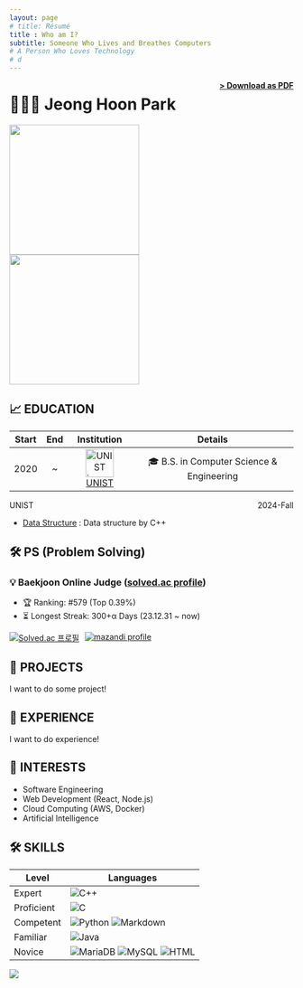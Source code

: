 ```yaml
---
layout: page
# title: Résumé
title : Who am I?
subtitle: Someone Who Lives and Breathes Computers
# A Person Who Loves Technology
# d
---
```


<span style="float: right; "><a href="{{ '/assets/resume.pdf' | prepend: site.baseurl }}"><strong>> Download as PDF</strong></a> </span>


# 🧑🏻‍💻 Jeong Hoon Park
<div style="text-align: left;">
  <img src="{{ 'assets/img/profile1.jpg' | prepend: site.baseurl }}" style="height: 230px; width: auto; display: inline-block; margin-right: 5%; object-fit: cover; float: left;">
  <img src="{{ 'assets/img/profile2.jpg' | prepend: site.baseurl }}" style="height: 230px; width: auto; display: inline-block; margin-right: 5%; object-fit: cover; float: left;">
</div>

<br style="clear: both;">


## 📈 EDUCATION

| Start | End | Institution	| Details |
|:-------:|:-----:|:-----:|:-----:|
| 2020 | ~ |<img src="https://github.com/user-attachments/assets/191a5ba1-dc55-49de-9cb6-39166240aa33" alt="UNIST image" width="50"/> [UNIST](https://www.unist.ac.kr/) | 🎓 B.S. in Computer Science & Engineering|

UNIST <span style="float: right; ">2024-Fall</span>  
- [Data Structure](https://github.com/hoonably/data-structure) : Data structure by C++
 
<!-- Institute <span style="float: right; ">Duration</span>  
**Course**  
Description in gravida nisl. Nulla quis pharetra sem. Nam nec arcu non erat aliquam facilisis eget quis massa. Duis et ultricies diam, non venenatis nisl. Maecenas sed mauris consectetur, faucibus mi ac, commodo velit.  

Institute <span style="float: right; ">Duration</span>  
**Course**  
Description in gravida nisl. Nulla quis pharetra sem. Nam nec arcu non erat aliquam facilisis eget quis massa. Duis et ultricies diam, non venenatis nisl. Maecenas sed mauris consectetur, faucibus mi ac, commodo velit.  -->



## 🛠 PS (Problem Solving)
### 💡 Baekjoon Online Judge (<a href="https://solved.ac/hoonably" target="_blank">solved.ac profile</a>)
- 🏆 Ranking: #579 (Top 0.39%)
- ⏳ Longest Streak: 300+α Days (23.12.31 ~ now)
<div style="display: flex; justify-content: flex-start;">
  <a href="https://solved.ac/hoonably" style="margin-right: 10px;" target="_blank">
    <img src="http://mazassumnida.wtf/api/v2/generate_badge?boj=hoonably" alt="Solved.ac 프로필">
  </a>
  <a href="https://solved.ac/hoonably" target="_blank">
    <img src="http://mazandi.herokuapp.com/api?handle=hoonably&theme=dark" alt="mazandi profile">
  </a>
</div>


## 🚀 PROJECTS
I want to do some project!

<!-- **Title** - Description - Place <span style="float: right; ">Time span</span>  
Pellentesque euismod odio nec mollis rutrum. Nulla facilisi. In hac habitasse platea dictumst. Etiam facilisis velit velit, id dapibus lacus bibendum nec. Proin euismod tortor non nunc luctus, ut varius mauris tristique.  

**Title** - Description - Place <span style="float: right; ">Time span</span>  
Pellentesque euismod odio nec mollis rutrum. Nulla facilisi. In hac habitasse platea dictumst. Etiam facilisis velit velit, id dapibus lacus bibendum nec. Proin euismod tortor non nunc luctus, ut varius mauris tristique.   -->

<!-- **Title** - Description - Place <span style="float: right; ">Time span</span>  
Pellentesque euismod odio nec mollis rutrum. Nulla facilisi. In hac habitasse platea dictumst. Etiam facilisis velit velit, id dapibus lacus bibendum nec. Proin euismod tortor non nunc luctus, ut varius mauris tristique.   -->


## 💼 EXPERIENCE
I want to do experience!

<!-- 
Title - **Comapany** <span style="float: right; ">Duration</span>  
_Description Phasellus a tellus volutpat, ornare sapien et, lacinia erat. Suspendisse congue, enim vitae mattis pulvinar, eros lacus porttitor neque, eu sodales nibh metus nec arcu. Vestibulum ante ipsum primis in faucibus orci luctus et ultrices posuere cubilia Curae;_  
Technologies used  
 
Title - **Comapany** <span style="float: right; ">Duration</span>  
_Description Phasellus a tellus volutpat, ornare sapien et, lacinia erat. Suspendisse congue, enim vitae mattis pulvinar, eros lacus porttitor neque, eu sodales nibh metus nec arcu. Vestibulum ante ipsum primis in faucibus orci luctus et ultrices posuere cubilia Curae;_  
Technologies used  

Title - **Comapany** <span style="float: right; ">Duration</span>  
_Description Phasellus a tellus volutpat, ornare sapien et, lacinia erat. Suspendisse congue, enim vitae mattis pulvinar, eros lacus porttitor neque, eu sodales nibh metus nec arcu. Vestibulum ante ipsum primis in faucibus orci luctus et ultrices posuere cubilia Curae;_  
Technologies used  
-->
 

## 🔭 INTERESTS

- Software Engineering
- Web Development (React, Node.js)
- Cloud Computing (AWS, Docker)
- Artificial Intelligence
  


## 🛠 SKILLS 
<table>
  <thead>
    <tr>
      <th>Level</th>
      <th>Languages</th>
    </tr>
  </thead>
  <tbody>
    <tr>
      <td>Expert</td>
      <td>
        <img src="https://img.shields.io/badge/C++-00599C?style=flat&logo=cplusplus&logoColor=white" alt="C++" style="display: inline-block;">
      </td>
    </tr>
    <tr>
      <td>Proficient</td>
      <td>
        <img src="https://img.shields.io/badge/C-A8B9CC?style=flat&logo=c&logoColor=white" alt="C" style="display: inline-block;">
      </td>
    </tr>
    <tr>
      <td>Competent</td>
      <td>
        <img src="https://img.shields.io/badge/Python-ECD53F?style=flat&logo=Python&logoColor=white" alt="Python" style="display: inline-block;">
        <img src="https://img.shields.io/badge/Markdown-000000?style=flat&logo=markdown&logoColor=white" alt="Markdown" style="display: inline-block;">
      </td>
    </tr>
    <tr>
      <td>Familiar</td>
      <td>
        <img src="https://img.shields.io/badge/Java-FF7800?style=flat&logo=OpenJDK&logoColor=white" alt="Java" style="display: inline-block;">
      </td>
    </tr>
    <tr>
      <td>Novice</td>
      <td>
        <img src="https://img.shields.io/badge/MariaDB-003545?style=flat&logo=MariaDB&logoColor=white" alt="MariaDB" style="display: inline-block;">
        <img src="https://img.shields.io/badge/MySQL-4479A1?style=flat&logo=MySQL&logoColor=white" alt="MySQL" style="display: inline-block;">
        <img src="https://img.shields.io/badge/HTML-E34F26?style=flat&logo=html5&logoColor=white" alt="HTML" style="display: inline-block;">
      </td>
    </tr>
  </tbody>
</table>

<!--
![CSS](https://img.shields.io/badge/CSS-1572B6?style=flat&logo=css3&logoColor=white)
<img src="https://img.shields.io/badge/-Spring Boot-6DB33F?style=flat&logo=SpringBoot&logoColor=white"/>
<img src="https://img.shields.io/badge/-Gradle-02303A?style=flat&logo=Gradle"/>
<img src="https://img.shields.io/badge/-Flask-000000?style=flat&logo=Flask"/> 
<img src="https://img.shields.io/badge/TensorFlow-FF6F00?style=flat&logo=TensorFlow&logoColor=white"/>
<img src="https://img.shields.io/badge/PHP-777BB4?style=flat&logo=PHP&logoColor=white"/>
<img src="https://img.shields.io/badge/Laravel-FF2D20?style=flat&logo=Laravel&logoColor=white"/>
<img src="https://img.shields.io/badge/Firebase-FFCA28?style=flat&logo=Firebase&logoColor=white"/>
<img src="https://img.shields.io/badge/Amazon AWS-232F3E?style=flat&logo=Amazon AWS&logoColor=white"/> 
<img src="https://img.shields.io/badge/Ubuntu-E95420?style=flat&logo=Ubuntu&logoColor=white"/> 
<img src="https://img.shields.io/badge/Docker-2496ED?style=flat&logo=Docker&logoColor=white"/> 
<img src="https://img.shields.io/badge/NGINX-009639?style=flat&logo=NGINX&logoColor=white"/>
-->
<img src="https://github-readme-stats.vercel.app/api/top-langs/?username=hoonably&layout=compact&hide=javascript,css,scss&theme=dracula&langs_count=8"/>
